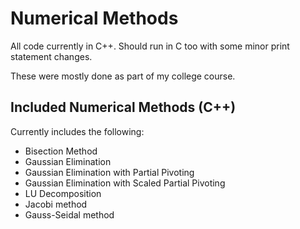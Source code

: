 # Numerical Methods

All code currently in C++. Should run in C too with some minor print statement changes.

These were mostly done as part of my college course.
 

## Included Numerical Methods (C++)

Currently includes the following:

- Bisection Method
- Gaussian Elimination
- Gaussian Elimination with Partial Pivoting
- Gaussian Elimination with Scaled Partial Pivoting
- LU Decomposition
- Jacobi method
- Gauss-Seidal method
